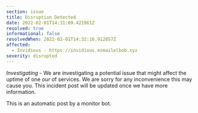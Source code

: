 ```yaml
---
section: issue
title: Disruption Detected
date: 2022-02-01T14:31:09.421961Z
resolved: true
informational: false
resolvedWhen: 2022-02-01T14:32:16.912857Z
affected:
  - Invidious - https://invidious.esmailelbob.xyz
severity: disrupted
---
```

*Investigating* - We are investigating a potential issue that might affect the uptime of one our of services. We are sorry for any inconvenience this may cause you. This incident post will be updated once we have more information.

This is an automatic post by a monitor bot.
        